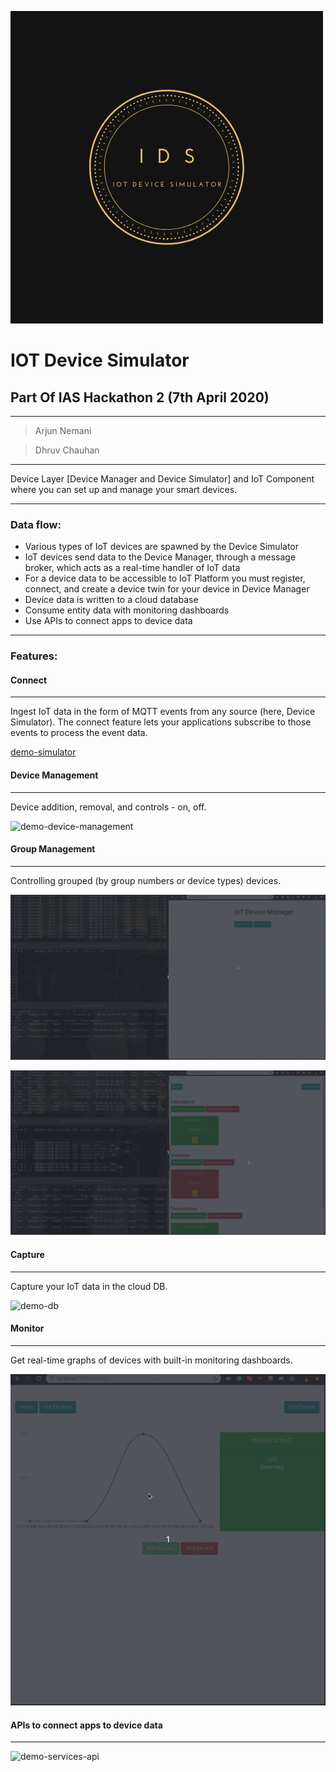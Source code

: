 ![](./misc/logo.png)
# IOT Device Simulator
## Part Of IAS Hackathon 2  (7th April 2020)
___
> Arjun Nemani

> Dhruv Chauhan
___

Device Layer [Device Manager and Device Simulator] and IoT Component where you can set up and manage your smart devices. 
___

### Data flow:
- Various types of IoT devices are spawned by the Device Simulator
- IoT devices send data to the Device Manager, through a message broker, which acts as a real-time handler of IoT data
- For a device data to be accessible to IoT Platform you must register, connect, and create a device twin for your device in Device Manager
- Device data is written to a cloud database
- Consume entity data with monitoring dashboards
- Use APIs to connect apps to device data
___

### Features:

#### Connect
___
Ingest IoT data in the form of MQTT events from any source (here, Device Simulator). The connect feature lets your applications subscribe to those events to process the event data.

[demo-simulator](./misc/demo-simulator.gif)

#### Device Management
___

Device addition, removal, and controls - on, off. 

![demo-device-management](./misc/demo-device-management.gif)

#### Group Management
___
Controlling grouped (by group numbers or device types) devices.

![demo-group-management](./misc/demo-group-management.gif)

![demo-dtype-management](./misc/demo-dtype-management.gif)

#### Capture
___
Capture your IoT data in the cloud DB.

![demo-db](./misc/demo-db.gif)

#### Monitor
___
Get real-time graphs of devices with built-in monitoring dashboards.

![demo-monitor](./misc/demo-monitor.gif)

#### APIs to connect apps to device data
___
![demo-services-api](./misc/demo-services-api.gif)
